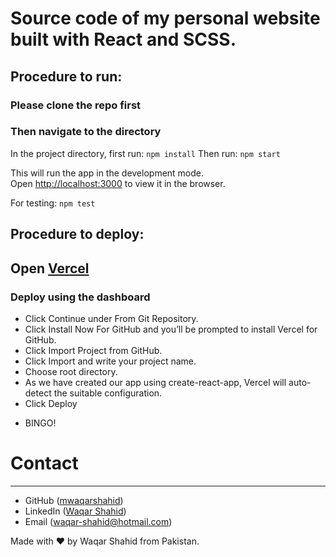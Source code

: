 # Source code of my personal website built with React and SCSS.

## Procedure to run:
### Please clone the repo first
### Then navigate to the directory

In the project directory, first run: `npm install`
Then run: `npm start`

This will run the app in the development mode.\
Open [http://localhost:3000](http://localhost:3000) to view it in the browser.

For testing: `npm test`

## Procedure to deploy:
## Open [Vercel](https://vercel.com/signup)
### Deploy using the dashboard

- Click Continue under From Git Repository.
- Click Install Now For GitHub and you’ll be prompted to install Vercel for GitHub.
- Click Import Project from GitHub.
- Click Import and write your project name.
- Choose root directory.
- As we have created our app using create-react-app, Vercel will auto-detect the suitable configuration.
- Click Deploy
* BINGO!

# Contact
-------

* GitHub ([mwaqarshahid](http://github.com/mwaqarshahid))
* LinkedIn ([Waqar Shahid](https://www.linkedin.com/in/waqarshahid/))
* Email ([waqar-shahid@hotmail.com](mailto:waqar-shahid@hotmail.com))

Made with ❤️ by Waqar Shahid from Pakistan.
